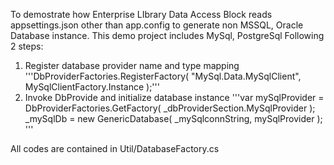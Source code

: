 To demostrate how Enterprise LIbrary Data Access Block reads appsettings.json other than app.config to generate non MSSQL, Oracle Database instance.
This demo project includes MySql, PostgreSql
Following 2 steps:
1.    Register database provider name and type mapping
'''DbProviderFactories.RegisterFactory( "MySql.Data.MySqlClient", MySqlClientFactory.Instance );'''
2.    Invoke DbProvide and initialize database instance
'''var mySqlProvider = DbProviderFactories.GetFactory( _dbProviderSection.MySqlProvider );
    _mySqlDb = new GenericDatabase( _mySqlconnString, mySqlProvider );
'''

All codes are contained in Util/DatabaseFactory.cs
